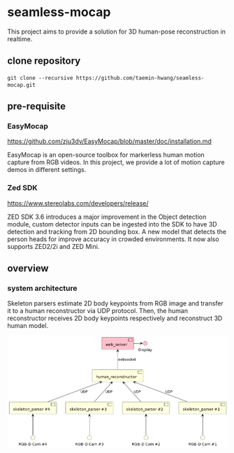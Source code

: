 # seamless-mocap
This project aims to provide a solution for 3D human-pose reconstruction in realtime.

## clone repository
```
git clone --recursive https://github.com/taemin-hwang/seamless-mocap.git
```

## pre-requisite
### EasyMocap
<https://github.com/zju3dv/EasyMocap/blob/master/doc/installation.md>

EasyMocap is an open-source toolbox for markerless human motion capture from RGB videos. In this project, we provide a lot of motion capture demos in different settings.

### Zed SDK
<https://www.stereolabs.com/developers/release/>

ZED SDK 3.6 introduces a major improvement in the Object detection module, custom detector inputs can be ingested into the SDK to have 3D detection and tracking from 2D bounding box. A new model that detects the person heads for improve accuracy in crowded environments. It now also supports ZED2/2i and ZED Mini.

## overview
### system architecture
Skeleton parsers estimate 2D body keypoints from RGB image and transfer it to a human reconstructor via UDP protocol.
Then, the human reconstructor receives 2D body keypoints respectively and reconstruct 3D human model.

![overview](./doc/pic/overview.png)
